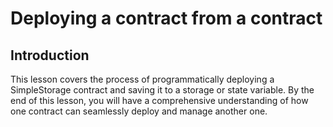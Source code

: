 # Deploying a contract from a contract

## Introduction
This lesson covers the process of programmatically deploying a SimpleStorage contract and saving it to a storage or state variable. By the end of this lesson, you will have a comprehensive understanding of how one contract can seamlessly deploy and manage another one.

## 

